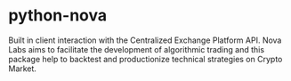 # python-nova
Built in client interaction with the Centralized Exchange Platform API. Nova Labs aims to facilitate the development of algorithmic trading and this package help to backtest and productionize technical strategies on Crypto Market.
